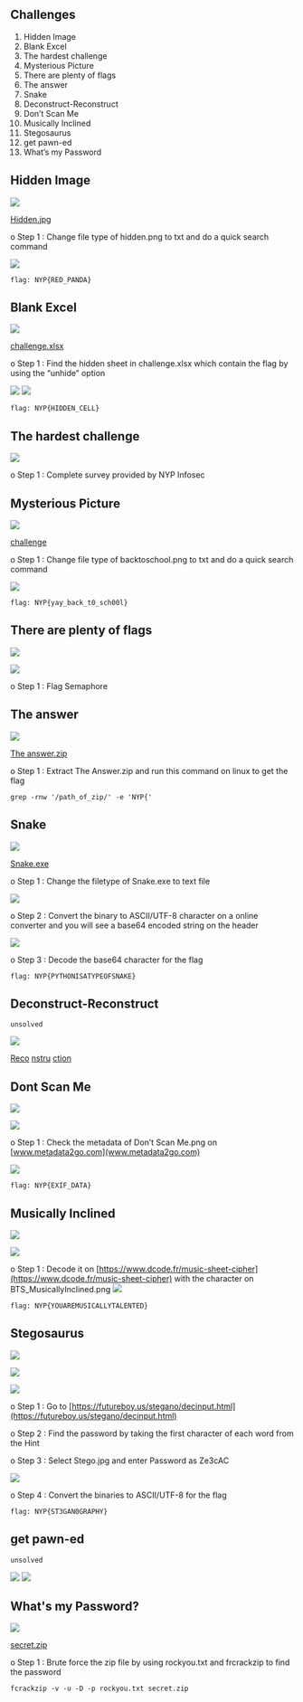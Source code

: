 ## Challenges
1. Hidden Image
2. Blank Excel
3. The hardest challenge
4. Mysterious Picture
5. There are plenty of flags
6. The answer
7. Snake
8. Deconstruct-Reconstruct
9. Don’t Scan Me
10. Musically Inclined
11. Stegosaurus
12. get pawn-ed
13. What’s my Password

## Hidden Image
![](/misc/Hidden%20Image/challenge.png)

[Hidden.jpg](/misc/Hidden%20Image/Hidden.jpg)


o	Step 1 : Change file type of hidden.png to txt and do a quick search command 

![](/misc/Hidden%20Image/1.png)

```
flag: NYP{RED_PANDA}
```


## Blank Excel
![](/misc/Blank%20Excel/challenge.png)

[challenge.xlsx](/misc/Blank%20Excel/challenge.xlsx)


o	Step 1 : Find the hidden sheet in challenge.xlsx which contain the flag by using the “unhide” option

![](/misc/Blank%20Excel/1.png)
![](/misc/Blank%20Excel/2.png)

```
flag: NYP{HIDDEN_CELL}
```


## The hardest challenge
![](/misc/The%20hardest%20challenge/challenge.png)

o	Step 1 : Complete survey provided by NYP Infosec


## Mysterious Picture
![](/misc/Mysterious%20Picture/challenge.png)

[challenge](/misc/Mysterious%20Picture/backtoschool.jpg)

o	Step 1 : Change file type of backtoschool.png to txt and do a quick search command 

![](/misc/Mysterious%20Picture/1.png)

```
flag: NYP{yay_back_t0_sch00l}
```


## There are plenty of flags
![](/misc/There%20are%20plenty%20of%20flags/challenge.png)

![](/misc/There%20are%20plenty%20of%20flags/Flag.jpg)

o	Step 1 : Flag Semaphore


## The answer
![](/misc/The%20answer/challenge.png)

[The answer.zip](/misc/The%20answer/The%20Answer.zip)

o	Step 1 : Extract The Answer.zip and run this command on linux to get the flag
```
grep -rnw '/path_of_zip/' -e 'NYP{'
```

## Snake
![](/misc/Snake/challenge.png)

[Snake.exe](/misc/Snake/Snake.exe)

o	Step 1 : Change the filetype of Snake.exe to text file 

![](/misc/Snake/1.png)

o	Step 2 : Convert the binary to ASCII/UTF-8 character on a online converter and you will see a base64 encoded string on the header

![](/misc/Snake/2.png)

o	Step 3 : Decode the base64 character for the flag
```
flag: NYP{PYTHONISATYPEOFSNAKE}
```


## Deconstruct-Reconstruct
```
unsolved
```
![](/misc/Deconstruct-Reconstruct/challenge.png)

[Reco](/misc/Deconstruct-Reconstruct/Reco)
[nstru](/misc/Deconstruct-Reconstruct/nstru)
[ction](/misc/Deconstruct-Reconstruct/ction)


## Dont Scan Me
![](/misc/Don't%20Scan%20Me/challenge.png)

![](/misc/Don't%20Scan%20Me/Dont%20Scan%20Me.png)

o	Step 1 : Check the metadata of Don’t Scan Me.png on [www.metadata2go.com](www.metadata2go.com)

![](/misc/Don't%20Scan%20Me/1.png)

```
flag: NYP{EXIF_DATA}
```


## Musically Inclined
![](/misc/Musically%20Inclined/challenge.png)

![](/misc/Musically%20Inclined/BTS_MusicallyInclined.png)

o	Step 1 : Decode it on [https://www.dcode.fr/music-sheet-cipher](https://www.dcode.fr/music-sheet-cipher) with the character on  BTS_MusicallyInclined.png
![](/misc/Musically%20Inclined/music.png)

```
flag: NYP{YOUAREMUSICALLYTALENTED}
```


## Stegosaurus
![](/misc/Stegosaurus/challenge.png)

![](/misc/Stegosaurus/Stego.png)

![](/misc/Stegosaurus/hint.png)

o	Step 1 : Go to [https://futureboy.us/stegano/decinput.html](https://futureboy.us/stegano/decinput.html)

o	Step 2 : Find the password by taking the first character of each word from the Hint

o	Step 3 : Select Stego.jpg and enter Password as Ze3cAC
 
![](/misc/Stegosaurus/1.png)

o	Step 4 : Convert the binaries to ASCII/UTF-8 for the flag 
```
flag: NYP{ST3GAN0GRAPHY}
```

## get pawn-ed
```
unsolved
```
![](/misc/get%20pawn-ed/challenge.png)
![](/misc/get%20pawn-ed/qn.png)


## What's my Password?
![](/misc/What's%20my%20Password/challenge.png)

[secret.zip](/misc/What's%20my%20Password/secret.zip)

o	Step 1 : Brute force the zip file by using rockyou.txt and frcrackzip to find the password
```
fcrackzip -v -u -D -p rockyou.txt secret.zip
```
